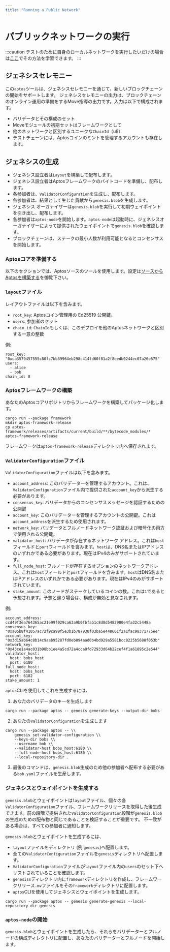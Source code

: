 ```yaml
---
title: "Running a Public Network"
---
```


# パブリックネットワークの実行

:::caution
テストのために自身のローカルネットワークを実行したいだけの場合は[ここ](../running-a-local-network.md)でその方法を学習できます。
:::

## ジェネシスセレモニー

この`aptos`ツールは、ジェネシスセレモニーを通じて、新しいブロックチェーンの開始をサポートします。
ジェネシスセレモニーの出力は、ブロックチェーンのオンライン運用の準備をするMove指導の出力です。入力は以下で構成されます。

- バリデータとその構成のセット
- Moveモジュールの初期セットはフレームワークとして
- 他のネットワークと区別するユニークな`ChainId`（u8）
- テストチェーンには、Aptosコインのミントを管理するアカウントも存在します。

## ジェネシスの生成

- ジェネシス設立者は`Layout`を構築して配布します。
- ジェネシス設立者はAptosフレームワークのバイトコードを準備し、配布します。
- 各参加者は、`ValidatorConfiguration`を生成し、配布します。
- 各参加者は、結果として生じた貢献から`genesis.blob`を生成します。
- ジェネシス オーガナイザーは`genesis.blob`を実行して初期ウェイポイントを引き出し、配布します。
- 各参加者は`aptos-node`を開始します。`aptos-node`は起動時に、ジェネシスオーガナイザーによって提供されたウェイポイントで`genesis.blob`を確認します。
- ブロックチェーンは、ステークの最小人数が利用可能となるとコンセンサスを開始します。

### Aptosコアを準備する

以下のセクションでは、Aptosソースのツールを使用します。設定は[ソースからAptosを構築する](../../../../guides/building-from-source.md)を御覧下さい。

### `layout`ファイル

レイアウトファイルは以下を含みます。

- `root_key`: Aptosコイン管理用の Ed25519 公開鍵。
- `users`: 参加者のセット
- `chain_id`: `ChainId`もしくは、このデプロイを他のAptosネットワークと区別する一意の整数

例:

```
root_key: "0xca3579457555c80fc7bb39964eb298c414fd60f81a2f8eedb0244ec07a26e575"
users:
  - alice
  - bob
chain_id: 8
```

### Aptosフレームワークの構築

あなたのAptosコアリポジトリからフレームワークを構築してパッケージ化します。

```
cargo run --package framework
mkdir aptos-framework-release
cp aptos-framework/releases/artifacts/current/build/**/bytecode_modules/* aptos-framework-release
```

フレームワークは`aptos-framework-release`ディレクトリ内へ保存されます。

### `ValidatorConfiguration`ファイル

`ValidatorConfiguration`ファイルは以下を含みます。 

- `account_address`: このバリデーターを管理するアカウント。これは、`ValidatorConfiguration`ファイル内で提供された`account_key`から派生する必要があります。
- `consensus_key`: バリデータからのコンセンサスメッセージを認証するための公開鍵
- `account_key`: このバリデーターを管理するアカウントの公開鍵。これは`account_address`を派生するため使用されます。
- `network_key`: バリデータとフルノードネットワーク認証および暗号化の両方で使用される公開鍵。
- `validator_host`: バリデータが存在するネットワーク アドレス。これは`host`フィールドと`port`フィールドを含みます。`host`は、DNS名またはIPアドレスのいずれかである必要があります。現在はIPv4のみがサポートされています。
- `full_node_host`: フルノードが存在するオプションのネットワークアドレス。これは`host`フィールドと`port`フィールドを含みます。`host`はDNS名またはIPアドレスのいずれかである必要があります。現在はIPv4のみがサポートされています。
- `stake_amount`: このノードがステークしているコインの数。これは`1`であると予想されます。予想と違う場合は、構成が無効と見なされます。

例:

```
account_address: ccd49f3ea764365ac21e99f029ca63a9b0fbfab1c8d8d5482900e4fa32c5448a
consensus_key: "0xa05b8f41057ac72f9ca99f5e3b1b787930f03ba5e448661f2a1fac98371775ee"
account_key: "0x3d15ab64c8b14c9aab95287fd0eb894aad0b4bd929a5581bcc8225b5688f053b"
network_key: "0x43ce1a4ac031b98bb1ee4a5cd72a4cca0fd72933d64b22cef4f1a61895c2e544"
validator_host:
  host: bobs_host
  port: 6180
full_node_host:
  host: bobs_host
  port: 6182
stake_amount: 1
```

`aptos`CLIを使用してこれを生成するには、

1. あなたのバリデータのキーを生成します

```
cargo run --package aptos -- genesis generate-keys --output-dir bobs
```

2. あなたの`ValidatorConfiguration`を生成します

```
cargo run --package aptos -- \\
    genesis set-validator-configuration \\
    --keys-dir bobs \\
    --username bob \\
    --validator-host bobs_host:6180 \\
    --full-node-host bobs_host:6180 \\
    --local-repository-dir .
```

3. 最後のコマンドは、`genesis.blob`生成のため他の参加者へ配布する必要がある`bob.yaml`ファイルを生産します。

### ジェネシスとウェイポイントを生成する

`genesis.blob`とウェイポイントは`layout`ファイル、個々の各`ValidatorConfiguration`ファイル、フレームワークリリースを取得した後生成できます。前の段階で提供された`ValidatorConfiguration`段階が`genesis.blob`の生成のための配布物と同じであることを検証することが重要です。
不一致がある場合は、すべての参加者に通知します。

`genesis.blob`とウェイポイントを生成するには、

- `layout`ファイルをディレクトリ (例:`genesis`)へ配置します。
- 全ての`ValidatorConfiguration`ファイルを`genesis`ディレクトリへ配置します。
- `ValidatorConfiguration`ファイルが`layout`ファイル内の`users`のセット下へリストされていることを確認します。
- `genesiss`ディレクトリ内に`framework`ディレクトリを作成し、フレームワークリリース`.mv`ファイルをその`framework`ディレクトリに配置します。
- `aptos`CLIを使用してジェネシスとウェイポイントを生成します。

```
cargo run --package aptos -- genesis generate-genesis --local-repository-dir genesis
```

### `aptos-node`の開始

`genesis.blob`とウェイポイントを生成したら、それらをバリデーターとフルノードの構成ディレクトリに配置し、あなたのバリデーターとフルノードを開始します。